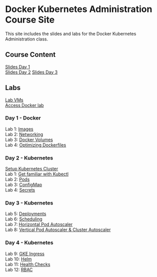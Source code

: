 # Docker Kubernetes Administration Course Site

This site includes the slides and labs for the Docker Kubernetes Administration class. 

## Course Content 
[Slides Day 1](https://www.dropbox.com/s/71ojftmfsvfchmb/Kube-Admin-day1.pdf?dl=0)   
[Slides Day 2](https://www.dropbox.com/s/5orxt6xr5g63idn/Kube-Admin-day2.pdf?dl=0)
[Slides Day 3](https://www.dropbox.com/s/3kp65msc4drekpd/Kube-Admin-day3.pdf?dl=0)

## Labs
[Lab VMs](https://docs.google.com/spreadsheets/d/1kW1rNQMZVdoYa2IDLZa66rLv122LM_mIfkbjxhEmVsQ/edit?usp=sharing)  
[Access Docker lab](labs/001_setup/)  

### Day 1 - Docker
Lab 1: [Images](labs/images/)  
Lab 2: [Networking](labs/networking/)   
Lab 3: [Docker Volumes](labs/volumes/)   
Lab 4: [Optimizing Dockerfiles](labs/adv-dockerfile/)   

### Day 2 - Kubernetes    
[Setup Kubernetes Cluster](labs/001-setup-gcp/)   
Lab 1: [Get familiar with Kubectl](labs/commands/)   
Lab 2: [Pods](labs/pods/)   
Lab 3: [ConfigMap](labs/configmap/)   
Lab 4: [Secrets](labs/secrets/)   

### Day 3 - Kubernetes
Lab 5: [Deployments](labs/deployments/)   
Lab 6: [Scheduling](labs/scheduling/)   
Lab 7: [Horizontal Pod Autoscaler](labs/k8s-prometheus-hpa/)   
Lab 8: [Vertical Pod Autoscaler & Cluster Autoscaler](labs/k8s-vpa-ca/)   

### Day 4 - Kubernetes  
Lab 9: [GKE Ingress](labs/ingress/)  
Lab 10: [Helm](labs/helm/)  
Lab 11: [Health Checks](labs/health-checks/)  
Lab 12: [RBAC](labs/rbac/)  
